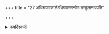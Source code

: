 +++
title = "27 अधिश्रयणकालेऽधिश्रयणमन्त्रेण तण्डुलानावपति"

+++

<details><summary>कपर्दिस्वामी</summary>


<details>

<details><summary>हरदत्तः</summary>


<details>

<details><summary>Müller</summary>

Without taking the caru (out of the sthālī) one puts it down.
</details>

<details><summary>थिते</summary>

अधिश्रयणकालेऽधिश्रयणमन्त्रेण तण्डुलानावपति २७
</details>
